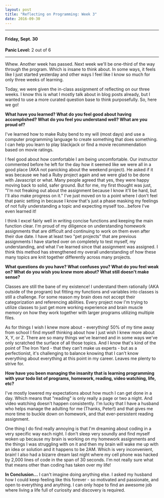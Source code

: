 ```yaml
---
layout: post
title: "Reflecting on Programming: Week 3"
date: 2016-09-30
---
```


<hr>
<h4>Friday, Sept. 30</h4>
<p><strong>Panic Level:</strong> 2 out of 6</p>
<hr>

Whew. Another week has passed. Next week we'll be one-third of the way through the program. Which is insane to think about. In some ways, it feels like I just started yesterday and other ways I feel like I know so much for only three weeks of learning.

Today, we were given the in-class assignment of reflecting on our three weeks. I know this is what I mostly talk about in blog posts already, but I wanted to use a more curated question base to think purposefully. So, here we go!

**What have you learned? What do you feel good about having accomplished? What do you feel you understand well? What are you proud of?**

I've learned how to make Ruby bend to my will (most days) and use a computer programming language to create something that does something. I can help you learn to play blackjack or find a movie recommendation based on movie ratings.

I feel good about how comfortable I am being uncomfortable. Our instructor commented before he left for the day how it seemed like we were all in a good place (AKA not panicking about the weekend project). He asked if it was because we had a Ruby project again and we were glad to be done with Javascript or what. Many people agreed that yes, they were happy moving back to solid, safer ground. But for me, my first thought was just, "I'm not freaking out about the assignment because I know it'll be hard, but I'll also make progress on it." I've just moved on to a point where I don't feel that panic setting in because I know that's just a phase masking my feelings of not fully understanding a topic and expecting myself too...before I've even learned it!

I think I excel fairly well in writing concise functions and keeping the main function clear. I'm proud of my diligence on understanding homework assignments that are difficult and continuing to work on them even after their due date. I have at least two "pet projects"
 that are previous assignments I have started over on completely to test myself, my understanding, and what I've learned since that assignment was assigned. I think this method has strengthened my overall understanding of how these many topics are knit together differently across many projects.

**What questions do you have? What confuses you? What do you feel weak on? What do you wish you knew more about? What still doesn't make sense?**

Classes are still the bane of my existence! I understand them rationally (AKA outside of the program) but fitting my functions and variables into classes is still a challenge. For some reason my brain does not accept their categorization and referencing abilities. Every project now I'm trying to utilize classes to just get more working experience and brain muscle memory on how they work together with larger programs utilizing multiple files.

As for things I wish I knew more about - everything! 50% of my time away from school I find myself thinking about how I just wish I knew more about X, Y, or Z. There are so many things we've learned and in some ways we've only scratched the surface of all those topics. And I know that's kind of the point of The Iron Yard - that they can't make us experts - but as a perfectionist, it's challenging to balance knowing that I can't know everything about everything at this point in my career. Leaves me plenty to strive for.

**How have you been managing the insanity that is learning programming with your todo list of programs, homework, reading, video watching, life, etc?**

I've mostly lowered my expectations about how much I can get done in a day. Which means that "reading" is only really a page or two a night. And video watching doesn't happen consistently. I'm lucky that I have a husband who helps manage the adulting for me (Thanks, Peter!) and that gives me more time to buckle down on homework, and that ever-persistent reading assignment.

One thing I do find really annoying is that I'm dreaming about coding in a very specific way each night. I don't sleep very soundly and find myself woken up because my brain is working on my homework assignments and the things I was struggling with on it and then my brain will wake me up with an idea or solution and it happens to be 2AM. Which is very inconvenient, brain! I also had a bizarre dream last night where my cell phone was hacked by 2,000 lines of code in the span of 30 seconds. I'm not really sure what that means other than coding has taken over my life!

**In Conclusion...**
I can't imagine doing anything else. I asked my husband how I could keep feeling like this forever - so motivated and passionate, and open to everything and anything. I can only hope to find an awesome job where living a life full of curiosity and discovery is required.
